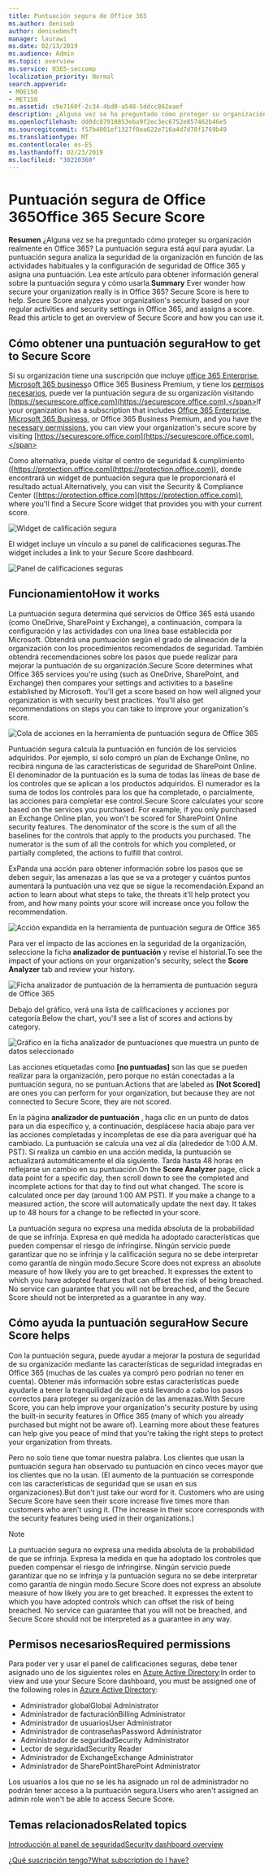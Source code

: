 ```yaml
---
title: Puntuación segura de Office 365
ms.author: deniseb
author: denisebmsft
manager: laurawi
ms.date: 02/13/2019
ms.audience: Admin
ms.topic: overview
ms.service: O365-seccomp
localization_priority: Normal
search.appverid:
- MOE150
- MET150
ms.assetid: c9e7160f-2c34-4bd0-a548-5ddcc862eaef
description: ¿Alguna vez se ha preguntado cómo proteger su organización realmente en Office 365? La puntuación segura está aquí para ayudar. La puntuación segura analiza la seguridad de la organización en función de las actividades habituales y la configuración de seguridad de Office 365 y asigna una puntuación.
ms.openlocfilehash: dd0dc87910853eba9f2ec3ec6752e857462b46e5
ms.sourcegitcommit: f57b4001ef1327f0ea622e716a4d7d78f1769b49
ms.translationtype: MT
ms.contentlocale: es-ES
ms.lasthandoff: 02/23/2019
ms.locfileid: "30220360"
---
```

# <a name="office-365-secure-score"></a><span data-ttu-id="ed3fa-105">Puntuación segura de Office 365</span><span class="sxs-lookup"><span data-stu-id="ed3fa-105">Office 365 Secure Score</span></span>

<span data-ttu-id="ed3fa-p102">**Resumen** ¿Alguna vez se ha preguntado cómo proteger su organización realmente en Office 365? La puntuación segura está aquí para ayudar. La puntuación segura analiza la seguridad de la organización en función de las actividades habituales y la configuración de seguridad de Office 365 y asigna una puntuación. Lea este artículo para obtener información general sobre la puntuación segura y cómo usarla.</span><span class="sxs-lookup"><span data-stu-id="ed3fa-p102">**Summary** Ever wonder how secure your organization really is in Office 365? Secure Score is here to help. Secure Score analyzes your organization's security  based on your regular activities and security settings in Office 365, and assigns a score. Read this article to get an overview of Secure Score and how you can use it.</span></span>
  
## <a name="how-to-get-to-secure-score"></a><span data-ttu-id="ed3fa-110">Cómo obtener una puntuación segura</span><span class="sxs-lookup"><span data-stu-id="ed3fa-110">How to get to Secure Score</span></span>

<span data-ttu-id="ed3fa-111">Si su organización tiene una suscripción que incluye [office 365 Enterprise](https://docs.microsoft.com/office365/enterprise/), [Microsoft 365 business](https://docs.microsoft.com/microsoft-365/business/)o Office 365 Business Premium, y tiene los [permisos necesarios](#required-permissions), puede ver la puntuación segura de su organización visitando [https://securescore.office.com](https://securescore.office.com).</span><span class="sxs-lookup"><span data-stu-id="ed3fa-111">If your organization has a subscription that includes [Office 365 Enterprise](https://docs.microsoft.com/office365/enterprise/), [Microsoft 365 Business](https://docs.microsoft.com/microsoft-365/business/), or Office 365 Business Premium, and you have the [necessary permissions](#required-permissions), you can view your organization's secure score by visiting [https://securescore.office.com](https://securescore.office.com).</span></span> 

<span data-ttu-id="ed3fa-112">Como alternativa, puede visitar el centro de seguridad & cumplimiento ([https://protection.office.com](https://protection.office.com)), donde encontrará un widget de puntuación segura que le proporcionará el resultado actual.</span><span class="sxs-lookup"><span data-stu-id="ed3fa-112">Alternatively, you can visit the Security & Compliance Center ([https://protection.office.com](https://protection.office.com)), where you'll find a Secure Score widget that provides you with your current score.</span></span>

![Widget de calificación segura](media/SecureScoreWidget-o365.png)

<span data-ttu-id="ed3fa-114">El widget incluye un vínculo a su panel de calificaciones seguras.</span><span class="sxs-lookup"><span data-stu-id="ed3fa-114">The widget includes a link to your Secure Score dashboard.</span></span>

![Panel de calificaciones seguras](media/SecureScore-WelcomeScreen.png)
  
## <a name="how-it-works"></a><span data-ttu-id="ed3fa-116">Funcionamiento</span><span class="sxs-lookup"><span data-stu-id="ed3fa-116">How it works</span></span>

<span data-ttu-id="ed3fa-p103">La puntuación segura determina qué servicios de Office 365 está usando (como OneDrive, SharePoint y Exchange), a continuación, compara la configuración y las actividades con una línea base establecida por Microsoft. Obtendrá una puntuación según el grado de alineación de la organización con los procedimientos recomendados de seguridad. También obtendrá recomendaciones sobre los pasos que puede realizar para mejorar la puntuación de su organización.</span><span class="sxs-lookup"><span data-stu-id="ed3fa-p103">Secure Score determines what Office 365 services you're using (such as OneDrive, SharePoint, and Exchange) then compares your settings and activities to a baseline established by Microsoft. You'll get a score based on how well aligned your organization is with security best practices. You'll also get recommendations on steps you can take to improve your organization's score.</span></span> 
  
![Cola de acciones en la herramienta de puntuación segura de Office 365](media/SecureScore-ActionsToTake.png)
  
<span data-ttu-id="ed3fa-p104">Puntuación segura calcula la puntuación en función de los servicios adquiridos. Por ejemplo, si solo compró un plan de Exchange Online, no recibirá ninguna de las características de seguridad de SharePoint Online. El denominador de la puntuación es la suma de todas las líneas de base de los controles que se aplican a los productos adquiridos. El numerador es la suma de todos los controles para los que ha completado, o parcialmente, las acciones para completar ese control.</span><span class="sxs-lookup"><span data-stu-id="ed3fa-p104">Secure Score calculates your score based on the services you purchased. For example, if you only purchased an Exchange Online plan, you won't be scored for SharePoint Online security features. The denominator of the score is the sum of all the baselines for the controls that apply to the products you purchased. The numerator is the sum of all the controls for which you completed, or partially completed, the actions to fulfill that control.</span></span>

<span data-ttu-id="ed3fa-125">ExPanda una acción para obtener información sobre los pasos que se deben seguir, las amenazas a las que se va a proteger y cuántos puntos aumentará la puntuación una vez que se sigue la recomendación.</span><span class="sxs-lookup"><span data-stu-id="ed3fa-125">Expand an action to learn about what steps to take, the threats it'll help protect you from, and how many points your score will increase once you follow the recommendation.</span></span>
  
![Acción expandida en la herramienta de puntuación segura de Office 365](media/SecureScore-DetailedActionToTake.png)
  
<span data-ttu-id="ed3fa-127">Para ver el impacto de las acciones en la seguridad de la organización, seleccione la ficha **analizador de puntuación** y revise el historial.</span><span class="sxs-lookup"><span data-stu-id="ed3fa-127">To see the impact of your actions on your organization's security, select the **Score Analyzer** tab and review your history.</span></span> 
  
![Ficha analizador de puntuación de la herramienta de puntuación segura de Office 365](media/SecureScore-ScoreAnalyzer-7days.png)
  
<span data-ttu-id="ed3fa-129">Debajo del gráfico, verá una lista de calificaciones y acciones por categoría.</span><span class="sxs-lookup"><span data-stu-id="ed3fa-129">Below the chart, you'll see a list of scores and actions by category.</span></span> 
  
![Gráfico en la ficha analizador de puntuaciones que muestra un punto de datos seleccionado](media/SecureScore-Analyzer-breakdownbelowchart.png)
 
<span data-ttu-id="ed3fa-131">Las acciones etiquetadas como **[no puntuadas]** son las que se pueden realizar para la organización, pero porque no están conectadas a la puntuación segura, no se puntuan.</span><span class="sxs-lookup"><span data-stu-id="ed3fa-131">Actions that are labeled as **[Not Scored]** are ones you can perform for your organization, but because they are not connected to Secure Score, they are not scored.</span></span>  

<span data-ttu-id="ed3fa-p105">En la página **analizador de puntuación** , haga clic en un punto de datos para un día específico y, a continuación, desplácese hacia abajo para ver las acciones completadas y incompletas de ese día para averiguar qué ha cambiado. La puntuación se calcula una vez al día (alrededor de 1:00 A.M. PST). Si realiza un cambio en una acción medida, la puntuación se actualizará automáticamente el día siguiente. Tarda hasta 48 horas en reflejarse un cambio en su puntuación.</span><span class="sxs-lookup"><span data-stu-id="ed3fa-p105">On the **Score Analyzer** page, click a data point for a specific day, then scroll down to see the completed and incomplete actions for that day to find out what changed. The score is calculated once per day (around 1:00 AM PST). If you make a change to a measured action, the score will automatically update the next day. It takes up to 48 hours for a change to be reflected in your score.</span></span>

<span data-ttu-id="ed3fa-p106">La puntuación segura no expresa una medida absoluta de la probabilidad de que se infrinja. Expresa en qué medida ha adoptado características que pueden compensar el riesgo de infringirse. Ningún servicio puede garantizar que no se infrinja y la calificación segura no se debe interpretar como garantía de ningún modo.</span><span class="sxs-lookup"><span data-stu-id="ed3fa-p106">Secure Score does not express an absolute measure of how likely you are to get breached. It expresses the extent to which you have adopted features that can offset the risk of being breached. No service can guarantee that you will not be breached, and the Secure Score should not be interpreted as a guarantee in any way.</span></span>
 
## <a name="how-secure-score-helps"></a><span data-ttu-id="ed3fa-139">Cómo ayuda la puntuación segura</span><span class="sxs-lookup"><span data-stu-id="ed3fa-139">How Secure Score helps</span></span>

<span data-ttu-id="ed3fa-p107">Con la puntuación segura, puede ayudar a mejorar la postura de seguridad de su organización mediante las características de seguridad integradas en Office 365 (muchas de las cuales ya compró pero podrían no tener en cuenta). Obtener más información sobre estas características puede ayudarle a tener la tranquilidad de que está llevando a cabo los pasos correctos para proteger su organización de las amenazas.</span><span class="sxs-lookup"><span data-stu-id="ed3fa-p107">With Secure Score, you can help improve your organization's security posture by using the built-in security features in Office 365 (many of which you already purchased but might not be aware of). Learning more about these features can help give you peace of mind that you're taking the right steps to protect your organization from threats.</span></span>
  
<span data-ttu-id="ed3fa-p108">Pero no solo tiene que tomar nuestra palabra. Los clientes que usan la puntuación segura han observado su puntuación en cinco veces mayor que los clientes que no la usan. (El aumento de la puntuación se corresponde con las características de seguridad que se usan en sus organizaciones).</span><span class="sxs-lookup"><span data-stu-id="ed3fa-p108">But don't just take our word for it. Customers who are using Secure Score have seen their score increase five times more than customers who aren't using it. (The increase in their score corresponds with the security features being used in their organizations.)</span></span>
  
> [!NOTE]
> <span data-ttu-id="ed3fa-p109">La puntuación segura no expresa una medida absoluta de la probabilidad de que se infrinja. Expresa la medida en que ha adoptado los controles que pueden compensar el riesgo de infringirse. Ningún servicio puede garantizar que no se infrinja y la puntuación segura no se debe interpretar como garantía de ningún modo.</span><span class="sxs-lookup"><span data-stu-id="ed3fa-p109">Secure Score does not express an absolute measure of how likely you are to get breached. It expresses the extent to which you have adopted controls which can offset the risk of being breached. No service can guarantee that you will not be breached, and Secure Score should not be interpreted as a guarantee in any way.</span></span> 
  
## <a name="required-permissions"></a><span data-ttu-id="ed3fa-148">Permisos necesarios</span><span class="sxs-lookup"><span data-stu-id="ed3fa-148">Required permissions</span></span>

<span data-ttu-id="ed3fa-149">Para poder ver y usar el panel de calificaciones seguras, debe tener asignado uno de los siguientes roles en [Azure Active Directory](https://docs.microsoft.com/azure/active-directory/users-groups-roles/directory-assign-admin-roles#available-roles):</span><span class="sxs-lookup"><span data-stu-id="ed3fa-149">In order to view and use your Secure Score dashboard, you must be assigned one of the following roles in [Azure Active Directory](https://docs.microsoft.com/azure/active-directory/users-groups-roles/directory-assign-admin-roles#available-roles):</span></span>
- <span data-ttu-id="ed3fa-150">Administrador global</span><span class="sxs-lookup"><span data-stu-id="ed3fa-150">Global Administrator</span></span>
- <span data-ttu-id="ed3fa-151">Administrador de facturación</span><span class="sxs-lookup"><span data-stu-id="ed3fa-151">Billing Administrator</span></span>
- <span data-ttu-id="ed3fa-152">Administrador de usuarios</span><span class="sxs-lookup"><span data-stu-id="ed3fa-152">User Administrator</span></span>
- <span data-ttu-id="ed3fa-153">Administrador de contraseñas</span><span class="sxs-lookup"><span data-stu-id="ed3fa-153">Password Administrator</span></span>
- <span data-ttu-id="ed3fa-154">Administrador de seguridad</span><span class="sxs-lookup"><span data-stu-id="ed3fa-154">Security Administrator</span></span>
- <span data-ttu-id="ed3fa-155">Lector de seguridad</span><span class="sxs-lookup"><span data-stu-id="ed3fa-155">Security Reader</span></span>
- <span data-ttu-id="ed3fa-156">Administrador de Exchange</span><span class="sxs-lookup"><span data-stu-id="ed3fa-156">Exchange Administrator</span></span>
- <span data-ttu-id="ed3fa-157">Administrador de SharePoint</span><span class="sxs-lookup"><span data-stu-id="ed3fa-157">SharePoint Administrator</span></span>

 <span data-ttu-id="ed3fa-158">Los usuarios a los que no se les ha asignado un rol de administrador no podrán tener acceso a la puntuación segura.</span><span class="sxs-lookup"><span data-stu-id="ed3fa-158">Users who aren't assigned an admin role won't be able to access Secure Score.</span></span>

## <a name="related-topics"></a><span data-ttu-id="ed3fa-159">Temas relacionados</span><span class="sxs-lookup"><span data-stu-id="ed3fa-159">Related topics</span></span>

[<span data-ttu-id="ed3fa-160">Introducción al panel de seguridad</span><span class="sxs-lookup"><span data-stu-id="ed3fa-160">Security dashboard overview</span></span>](security-dashboard.md)

[<span data-ttu-id="ed3fa-161">¿Qué suscripción tengo?</span><span class="sxs-lookup"><span data-stu-id="ed3fa-161">What subscription do I have?</span></span>](https://docs.microsoft.com/office365/admin/admin-overview/what-subscription-do-i-have?view=o365-worldwide)
